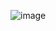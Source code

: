 ![image](https://user-images.githubusercontent.com/122570961/215348349-ad76264c-9bb8-439d-a9bf-ac954cade829.png)
